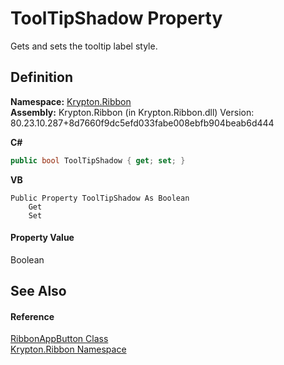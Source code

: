 # ToolTipShadow Property


Gets and sets the tooltip label style.



## Definition
**Namespace:** <a href="1e9bc734-cff9-e9b8-f013-94cdac669794.md">Krypton.Ribbon</a>  
**Assembly:** Krypton.Ribbon (in Krypton.Ribbon.dll) Version: 80.23.10.287+8d7660f9dc5efd033fabe008ebfb904beab6d444

**C#**
``` C#
public bool ToolTipShadow { get; set; }
```
**VB**
``` VB
Public Property ToolTipShadow As Boolean
	Get
	Set
```



#### Property Value
Boolean

## See Also


#### Reference
<a href="36d3b557-5102-5bdc-0140-a3cfd30b852d.md">RibbonAppButton Class</a>  
<a href="1e9bc734-cff9-e9b8-f013-94cdac669794.md">Krypton.Ribbon Namespace</a>  
